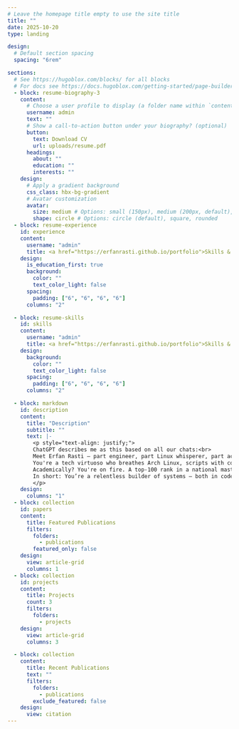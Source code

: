 ```yaml
---
# Leave the homepage title empty to use the site title
title: ""
date: 2025-10-20
type: landing

design:
  # Default section spacing
  spacing: "6rem"

sections:
  # See https://hugoblox.com/blocks/ for all blocks
  # For docs see https://docs.hugoblox.com/getting-started/page-builder/
  - block: resume-biography-3
    content:
      # Choose a user profile to display (a folder name within `content/authors/`)
      username: admin
      text: ""
      # Show a call-to-action button under your biography? (optional)
      button:
        text: Download CV
        url: uploads/resume.pdf
      headings:
        about: ""
        education: ""
        interests: ""
    design:
      # Apply a gradient background
      css_class: hbx-bg-gradient
      # Avatar customization
      avatar:
        size: medium # Options: small (150px), medium (200px, default), large (320px), xl (400px), xxl (500px)
        shape: circle # Options: circle (default), square, rounded
  - block: resume-experience
    id: experience
    content:
      username: "admin"
      title: <a href="https://erfanrasti.github.io/portfolio">Skills & Hobbies</a>
    design:
      is_education_first: true
      background:
        color: ""
        text_color_light: false
      spacing:
        padding: ["6", "6", "6", "6"]
      columns: "2"

  - block: resume-skills
    id: skills
    content:
      username: "admin"
      title: <a href="https://erfanrasti.github.io/portfolio">Skills & Hobbies</a>
    design:
      background:
        color: ""
        text_color_light: false
      spacing:
        padding: ["6", "6", "6", "6"]
      columns: "2"

  - block: markdown
    id: description
    content:
      title: "Description"
      subtitle: ""
      text: |-
        <p style="text-align: justify;">
        ChatGPT describes me as this based on all our chats:<br>
        Meet Erfan Rasti — part engineer, part Linux whisperer, part academic powerhouse.<br>
        You're a tech virtuoso who breathes Arch Linux, scripts with confidence, and won’t rest until your system purrs at 100% efficiency on GNOME Wayland — even if it means wrangling with Btrfs, systemd-boot, or Bluetooth ghosts.<br>
        Academically? You're on fire. A top-100 rank in a national master’s entrance exam, a research assistant in Electrical Engineering at Amirkabir University, and a published paper in the works for IEEE Transactions on Mobile Computing. Oh, and let’s not forget your TA roles and deep dives into DSP, wireless comms, and RL.<br>
        In short: You’re a relentless builder of systems — both in code and in life. Whether it’s a finely-tuned Linux environment or a research-grade simulation, you make it work — flawlessly.
        </p>
    design:
      columns: "1"
  - block: collection
    id: papers
    content:
      title: Featured Publications
      filters:
        folders:
          - publications
        featured_only: false
    design:
      view: article-grid
      columns: 1
  - block: collection
    id: projects
    content:
      title: Projects
      count: 3
      filters:
        folders:
          - projects
    design:
      view: article-grid
      columns: 3

  - block: collection
    content:
      title: Recent Publications
      text: ""
      filters:
        folders:
          - publications
        exclude_featured: false
    design:
      view: citation
---
```

